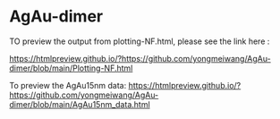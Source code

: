 # AgAu-dimer
TO preview the output from plotting-NF.html, please see the link here :

https://htmlpreview.github.io/?https://github.com/yongmeiwang/AgAu-dimer/blob/main/Plotting-NF.html

To preview the AgAu15nm data:
https://htmlpreview.github.io/?https://github.com/yongmeiwang/AgAu-dimer/blob/main/AgAu15nm_data.html
